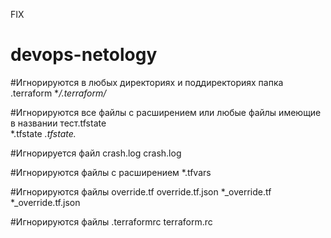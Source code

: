 FIX
# devops-netology
#Игнорируются в любых директориях и поддиректориях папка .terraform
**/.terraform/*

#Игнорируются все файлы с расширением или любые файлы имеющие в названии тест.tfstate   
*.tfstate
*.tfstate.*

#Игнорируется файл crash.log
crash.log

#Игнорируются файлы с расширением
*.tfvars

#Игнорируются файлы
override.tf
override.tf.json
*_override.tf
*_override.tf.json

#Игнорируются файлы
.terraformrc
terraform.rc
